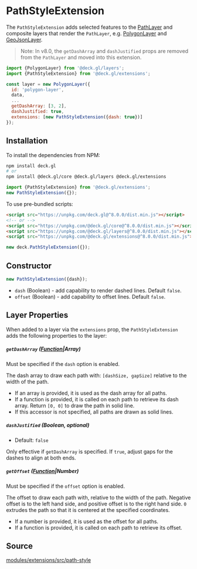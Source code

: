 
# PathStyleExtension

The `PathStyleExtension` adds selected features to the [PathLayer](/docs/layers/path-layer.md) and composite layers that render the `PathLayer`, e.g. [PolygonLayer](/docs/layers/polygon-layer.md) and [GeoJsonLayer](/docs/layers/geojson-layer.md).

> Note: In v8.0, the `getDashArray` and `dashJustified` props are removed from the `PathLayer` and moved into this extension.

```js
import {PolygonLayer} from '@deck.gl/layers';
import {PathStyleExtension} from '@deck.gl/extensions';

const layer = new PolygonLayer({
  id: 'polygon-layer',
  data,
  ...
  getDashArray: [3, 2],
  dashJustified: true,
  extensions: [new PathStyleExtension({dash: true})]
});
```

## Installation

To install the dependencies from NPM:

```bash
npm install deck.gl
# or
npm install @deck.gl/core @deck.gl/layers @deck.gl/extensions
```

```js
import {PathStyleExtension} from '@deck.gl/extensions';
new PathStyleExtension({});
```

To use pre-bundled scripts:

```html
<script src="https://unpkg.com/deck.gl@^8.0.0/dist.min.js"></script>
<!-- or -->
<script src="https://unpkg.com/@deck.gl/core@^8.0.0/dist.min.js"></script>
<script src="https://unpkg.com/@deck.gl/layers@^8.0.0/dist.min.js"></script>
<script src="https://unpkg.com/@deck.gl/extensions@^8.0.0/dist.min.js"></script>
```

```js
new deck.PathStyleExtension({});
```

## Constructor

```js
new PathStyleExtension({dash});
```

* `dash` (Boolean) - add capability to render dashed lines. Default `false`.
* `offset` (Boolean) - add capability to offset lines. Default `false`.

## Layer Properties

When added to a layer via the `extensions` prop, the `PathStyleExtension` adds the following properties to the layer:


##### `getDashArray` ([Function](/docs/developer-guide/using-layers.md#accessors)|Array)

Must be specified if the `dash` option is enabled.

The dash array to draw each path with: `[dashSize, gapSize]` relative to the width of the path.

* If an array is provided, it is used as the dash array for all paths.
* If a function is provided, it is called on each path to retrieve its dash array. Return `[0, 0]` to draw the path in solid line.
* If this accessor is not specified, all paths are drawn as solid lines.


##### `dashJustified` (Boolean, optional)

* Default: `false`

Only effective if `getDashArray` is specified. If `true`, adjust gaps for the dashes to align at both ends.


##### `getOffset` ([Function](/docs/developer-guide/using-layers.md#accessors)|Number)

Must be specified if the `offset` option is enabled.

The offset to draw each path with, relative to the width of the path. Negative offset is to the left hand side, and positive offset is to the right hand side. `0` extrudes the path so that it is centered at the specified coordinates.

* If a number is provided, it is used as the offset for all paths.
* If a function is provided, it is called on each path to retrieve its offset.


## Source

[modules/extensions/src/path-style](https://github.com/uber/deck.gl/tree/8.1-release/modules/extensions/src/path-style)
